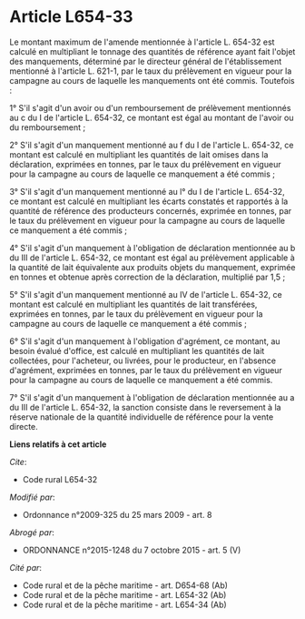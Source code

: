 # Article L654-33

Le montant maximum de l'amende mentionnée à l'article L. 654-32 est calculé en multipliant le tonnage des quantités de
référence ayant fait l'objet des manquements, déterminé par le directeur général de l'établissement mentionné à l'article L.
621-1, par le taux du prélèvement en vigueur pour la campagne au cours de laquelle les manquements ont été commis.
Toutefois :

1° S'il s'agit d'un avoir ou d'un remboursement de prélèvement mentionnés au c du I de l'article L. 654-32, ce montant est
égal au montant de l'avoir ou du remboursement ;

2° S'il s'agit d'un manquement mentionné au f du I de l'article L. 654-32, ce montant est calculé en multipliant les
quantités de lait omises dans la déclaration, exprimées en tonnes, par le taux du prélèvement en vigueur pour la campagne au
cours de laquelle ce manquement a été commis ;

3° S'il s'agit d'un manquement mentionné au l° du I de l'article L. 654-32, ce montant est calculé en multipliant les écarts
constatés et rapportés à la quantité de référence des producteurs concernés, exprimée en tonnes, par le taux du prélèvement
en vigueur pour la campagne au cours de laquelle ce manquement a été commis ;

4° S'il s'agit d'un manquement à l'obligation de déclaration mentionnée au b du III de l'article L. 654-32, ce montant est
égal au prélèvement applicable à la quantité de lait équivalente aux produits objets du manquement, exprimée en tonnes et
obtenue après correction de la déclaration, multiplié par 1,5 ;

5° S'il s'agit d'un manquement mentionné au IV de l'article L. 654-32, ce montant est calculé en multipliant les quantités de
lait transférées, exprimées en tonnes, par le taux du prélèvement en vigueur pour la campagne au cours de laquelle ce
manquement a été commis ;

6° S'il s'agit d'un manquement à l'obligation d'agrément, ce montant, au besoin évalué d'office, est calculé en multipliant
les quantités de lait collectées, pour l'acheteur, ou livrées, pour le producteur, en l'absence d'agrément, exprimées en
tonnes, par le taux du prélèvement en vigueur pour la campagne au cours de laquelle ce manquement a été commis.

7° S'il s'agit d'un manquement à l'obligation de déclaration mentionnée au a du III de l'article L. 654-32, la sanction
consiste dans le reversement à la réserve nationale de la quantité individuelle de référence pour la vente directe.

**Liens relatifs à cet article**

_Cite_:

  - Code rural L654-32

_Modifié par_:

  - Ordonnance n°2009-325 du 25 mars 2009 - art. 8

_Abrogé par_:

  - ORDONNANCE n°2015-1248 du 7 octobre 2015 - art. 5 (V)

_Cité par_:

  - Code rural et de la pêche maritime - art. D654-68 (Ab)
  - Code rural et de la pêche maritime - art. L654-32 (Ab)
  - Code rural et de la pêche maritime - art. L654-34 (Ab)
